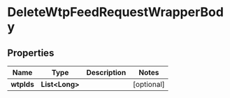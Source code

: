 

# DeleteWtpFeedRequestWrapperBody


## Properties

Name | Type | Description | Notes
------------ | ------------- | ------------- | -------------
**wtpIds** | **List&lt;Long&gt;** |  |  [optional]




